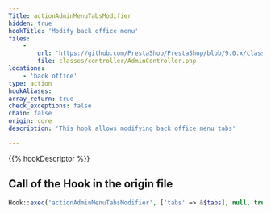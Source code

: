 ```yaml
---
Title: actionAdminMenuTabsModifier
hidden: true
hookTitle: 'Modify back office menu'
files:
    -
        url: 'https://github.com/PrestaShop/PrestaShop/blob/9.0.x/classes/controller/AdminController.php'
        file: classes/controller/AdminController.php
locations:
    - 'back office'
type: action
hookAliases: 
array_return: true
check_exceptions: false
chain: false
origin: core
description: 'This hook allows modifying back office menu tabs'

---
```


{{% hookDescriptor %}}

## Call of the Hook in the origin file

```php
Hook::exec('actionAdminMenuTabsModifier', ['tabs' => &$tabs], null, true);
```
